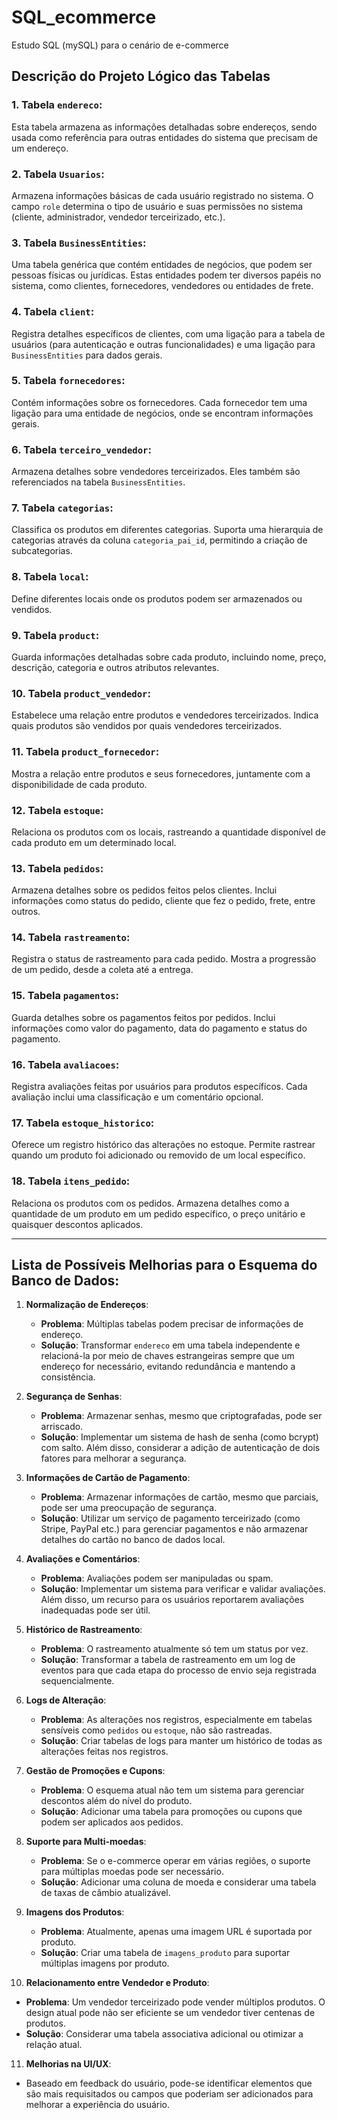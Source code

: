 # SQL_ecommerce
Estudo SQL (mySQL) para o cenário de e-commerce


## Descrição do Projeto Lógico das Tabelas

### **1. Tabela `endereco`:**
Esta tabela armazena as informações detalhadas sobre endereços, sendo usada como referência para outras entidades do sistema que precisam de um endereço.

### **2. Tabela `Usuarios`:**
Armazena informações básicas de cada usuário registrado no sistema. O campo `role` determina o tipo de usuário e suas permissões no sistema (cliente, administrador, vendedor terceirizado, etc.).

### **3. Tabela `BusinessEntities`:**
Uma tabela genérica que contém entidades de negócios, que podem ser pessoas físicas ou jurídicas. Estas entidades podem ter diversos papéis no sistema, como clientes, fornecedores, vendedores ou entidades de frete.

### **4. Tabela `client`:**
Registra detalhes específicos de clientes, com uma ligação para a tabela de usuários (para autenticação e outras funcionalidades) e uma ligação para `BusinessEntities` para dados gerais.

### **5. Tabela `fornecedores`:**
Contém informações sobre os fornecedores. Cada fornecedor tem uma ligação para uma entidade de negócios, onde se encontram informações gerais.

### **6. Tabela `terceiro_vendedor`:**
Armazena detalhes sobre vendedores terceirizados. Eles também são referenciados na tabela `BusinessEntities`.

### **7. Tabela `categorias`:**
Classifica os produtos em diferentes categorias. Suporta uma hierarquia de categorias através da coluna `categoria_pai_id`, permitindo a criação de subcategorias.

### **8. Tabela `local`:**
Define diferentes locais onde os produtos podem ser armazenados ou vendidos.

### **9. Tabela `product`:**
Guarda informações detalhadas sobre cada produto, incluindo nome, preço, descrição, categoria e outros atributos relevantes.

### **10. Tabela `product_vendedor`:**
Estabelece uma relação entre produtos e vendedores terceirizados. Indica quais produtos são vendidos por quais vendedores terceirizados.

### **11. Tabela `product_fornecedor`:**
Mostra a relação entre produtos e seus fornecedores, juntamente com a disponibilidade de cada produto.

### **12. Tabela `estoque`:**
Relaciona os produtos com os locais, rastreando a quantidade disponível de cada produto em um determinado local.

### **13. Tabela `pedidos`:**
Armazena detalhes sobre os pedidos feitos pelos clientes. Inclui informações como status do pedido, cliente que fez o pedido, frete, entre outros.

### **14. Tabela `rastreamento`:**
Registra o status de rastreamento para cada pedido. Mostra a progressão de um pedido, desde a coleta até a entrega.

### **15. Tabela `pagamentos`:**
Guarda detalhes sobre os pagamentos feitos por pedidos. Inclui informações como valor do pagamento, data do pagamento e status do pagamento.

### **16. Tabela `avaliacoes`:**
Registra avaliações feitas por usuários para produtos específicos. Cada avaliação inclui uma classificação e um comentário opcional.

### **17. Tabela `estoque_historico`:**
Oferece um registro histórico das alterações no estoque. Permite rastrear quando um produto foi adicionado ou removido de um local específico.

### **18. Tabela `itens_pedido`:**
Relaciona os produtos com os pedidos. Armazena detalhes como a quantidade de um produto em um pedido específico, o preço unitário e quaisquer descontos aplicados.

---

## Lista de Possíveis Melhorias para o Esquema do Banco de Dados:

1. **Normalização de Endereços**:
   - **Problema**: Múltiplas tabelas podem precisar de informações de endereço.
   - **Solução**: Transformar `endereco` em uma tabela independente e relacioná-la por meio de chaves estrangeiras sempre que um endereço for necessário, evitando redundância e mantendo a consistência.

2. **Segurança de Senhas**:
   - **Problema**: Armazenar senhas, mesmo que criptografadas, pode ser arriscado.
   - **Solução**: Implementar um sistema de hash de senha (como bcrypt) com salto. Além disso, considerar a adição de autenticação de dois fatores para melhorar a segurança.

3. **Informações de Cartão de Pagamento**:
   - **Problema**: Armazenar informações de cartão, mesmo que parciais, pode ser uma preocupação de segurança.
   - **Solução**: Utilizar um serviço de pagamento terceirizado (como Stripe, PayPal etc.) para gerenciar pagamentos e não armazenar detalhes do cartão no banco de dados local.

4. **Avaliações e Comentários**:
   - **Problema**: Avaliações podem ser manipuladas ou spam.
   - **Solução**: Implementar um sistema para verificar e validar avaliações. Além disso, um recurso para os usuários reportarem avaliações inadequadas pode ser útil.

5. **Histórico de Rastreamento**:
   - **Problema**: O rastreamento atualmente só tem um status por vez.
   - **Solução**: Transformar a tabela de rastreamento em um log de eventos para que cada etapa do processo de envio seja registrada sequencialmente.

6. **Logs de Alteração**:
   - **Problema**: As alterações nos registros, especialmente em tabelas sensíveis como `pedidos` ou `estoque`, não são rastreadas.
   - **Solução**: Criar tabelas de logs para manter um histórico de todas as alterações feitas nos registros.

7. **Gestão de Promoções e Cupons**:
   - **Problema**: O esquema atual não tem um sistema para gerenciar descontos além do nível do produto.
   - **Solução**: Adicionar uma tabela para promoções ou cupons que podem ser aplicados aos pedidos.

8. **Suporte para Multi-moedas**:
   - **Problema**: Se o e-commerce operar em várias regiões, o suporte para múltiplas moedas pode ser necessário.
   - **Solução**: Adicionar uma coluna de moeda e considerar uma tabela de taxas de câmbio atualizável.

9. **Imagens dos Produtos**:
   - **Problema**: Atualmente, apenas uma imagem URL é suportada por produto.
   - **Solução**: Criar uma tabela de `imagens_produto` para suportar múltiplas imagens por produto.

10. **Relacionamento entre Vendedor e Produto**:
   - **Problema**: Um vendedor terceirizado pode vender múltiplos produtos. O design atual pode não ser eficiente se um vendedor tiver centenas de produtos.
   - **Solução**: Considerar uma tabela associativa adicional ou otimizar a relação atual.

11. **Melhorias na UI/UX**:
   - Baseado em feedback do usuário, pode-se identificar elementos que são mais requisitados ou campos que poderiam ser adicionados para melhorar a experiência do usuário.

